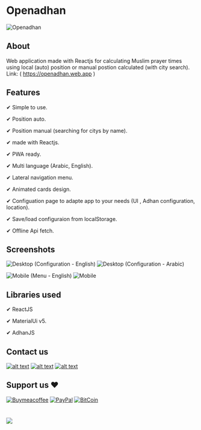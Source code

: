 # Openadhan
![Openadhan](https://openadhan.web.app/images/512x512.png)
## About
Web application made with Reactjs for calculating Muslim prayer times using local (auto) position or manual postion calculated (with city search).
Link: ( https://openadhan.web.app )
## Features
✔ Simple to use.

✔ Position auto.

✔ Position manual (searching for citys by name).

✔ made with Reactjs.

✔ PWA ready.

✔ Multi language (Arabic, English).

✔ Lateral navigation menu.

✔ Animated cards design.

✔ Configuation page to adapte app to your needs (UI , Adhan configuration, location).

✔ Save/load configuraion from localStorage.

✔ Offline Api fetch.

## Screenshots
![Desktop (Configuration - English)](https://i.imgur.com/jf7kjDNl.png)
![Desktop (Configuration - Arabic)](https://i.imgur.com/UV6x1Ppl.png)

![Mobile (Menu - English)](https://i.imgur.com/2t2dUNjl.png)
![Mobile](https://i.imgur.com/70mASAHl.png?1)

## Libraries used
✔ ReactJS

✔ MaterialUi v5.

✔ AdhanJS

## Contact us
[![alt text][1.1]][1]
[![alt text][2.1]][2]
[![alt text][3.1]][3]

## Support us ❤️
[![Buymeacoffee](https://badgen.net/badge/icon/buymeacoffee?icon=buymeacoffee&label)](https://www.buymeacoffee.com/Adel.benyahia/)
[![PayPal](https://badgen.net/badge/icon/PayPal?icon=https://simpleicons.now.sh/paypal/fff&label)](https://www.paypal.com/paypalme/adelbenyahia)
[![BitCoin](https://badgen.net/badge/icon/bitcoin?icon=bitcoin&label)](bitcoin:1PstR1HYTG8FbVRR7YZhQftYumVAURXuq7?label=Quranipfs&message=Payment%20to%20Quranipfs)
#
![](https://komarev.com/ghpvc/?username=adelpro&style=flat-squar&color=brightgreen)

[1.1]: http://i.imgur.com/tXSoThF.png (twitter icon with padding)
[2.1]: http://i.imgur.com/P3YfQoD.png (facebook icon with padding)
[3.1]: http://i.imgur.com/0o48UoR.png (github icon with padding)
[1]: https://www.twitter.com/adelpro
[2]: https://www.facebook.com/wathakker.wakf
[3]: https://github.com/adelpro/Openadhan
